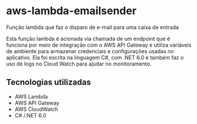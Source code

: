 # aws-lambda-emailsender
Função lambda que faz o disparo de e-mail para uma caixa de entrada 

Esta função lambda é acionada via chamada de um endpoint que é funciona por meio de integração com o AWS API Gateway e utiliza variáveis de ambiente para armazenar credenciais e configurações usadas no aplicativo. Ela foi escrita na linguagem C#, com .NET 6.0 e também faz o uso de logs no Cloud Watch para ajudar no monitoramento.

## Tecnologias utilizadas

- AWS Lambda
- AWS API Gateway
- AWS CloudWatch
- C# /.NET 6.0
